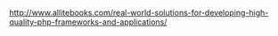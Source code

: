 http://www.allitebooks.com/real-world-solutions-for-developing-high-quality-php-frameworks-and-applications/